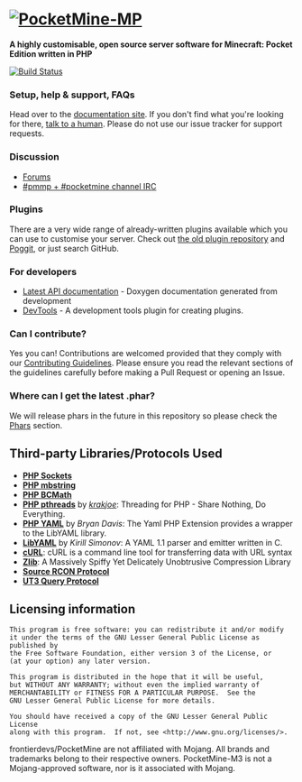 # [![PocketMine-MP](http://cdn.pocketmine.net/img/PocketMine-MP-h.png)](https://pmmp.io)

__A highly customisable, open source server software for Minecraft: Pocket Edition written in PHP__

[![Build Status](https://travis-ci.org/pmmp/PocketMine-MP.svg?branch=master)](https://travis-ci.org/pmmp/PocketMine-MP)

### Setup, help & support, FAQs
Head over to the [documentation site](http://pmmp.readthedocs.org/).
If you don't find what you're looking for there, [talk to a human](#discussion). Please do not use our issue tracker for support requests.

### Discussion
- [Forums](https://forums.pmmp.io/)
- [#pmmp + #pocketmine channel IRC](http://webchat.freenode.net/?channels=pmmp,pocketmine)

### Plugins
There are a very wide range of already-written plugins available which you can use to customise your server. Check out [the old plugin repository](http://plugins.pocketmine.net/) and [Poggit](https://poggit.pmmp.io), or just search GitHub.

### For developers
 * [Latest API documentation](https://jenkins.pmmp.io/job/PocketMine-MP-doc/doxygen/) - Doxygen documentation generated from development
 * [DevTools](https://github.com/pmmp/PocketMine-DevTools/) - A development tools plugin for creating plugins.

### Can I contribute?
Yes you can! Contributions are welcomed provided that they comply with our [Contributing Guidelines](CONTRIBUTING.md). Please ensure you read the relevant sections of the guidelines carefully before making a Pull Request or opening an Issue.


### Where can I get the latest .phar?
We will release phars in the future in this repository so please check the [Phars](https://github.com/FrontierDevs/PocketMine-M3/tree/master/phars) section.

## Third-party Libraries/Protocols Used
* __[PHP Sockets](http://php.net/manual/en/book.sockets.php)__
* __[PHP mbstring](http://php.net/manual/en/book.mbstring.php)__
* __[PHP BCMath](http://php.net/manual/en/book.bc.php)__
* __[PHP pthreads](http://pthreads.org/)__ by _[krakjoe](https://github.com/krakjoe)_: Threading for PHP - Share Nothing, Do Everything.
* __[PHP YAML](https://code.google.com/p/php-yaml/)__ by _Bryan Davis_: The Yaml PHP Extension provides a wrapper to the LibYAML library.
* __[LibYAML](http://pyyaml.org/wiki/LibYAML)__ by _Kirill Simonov_: A YAML 1.1 parser and emitter written in C.
* __[cURL](http://curl.haxx.se/)__: cURL is a command line tool for transferring data with URL syntax
* __[Zlib](http://www.zlib.net/)__: A Massively Spiffy Yet Delicately Unobtrusive Compression Library
* __[Source RCON Protocol](https://developer.valvesoftware.com/wiki/Source_RCON_Protocol)__
* __[UT3 Query Protocol](http://wiki.unrealadmin.org/UT3_query_protocol)__

## Licensing information

	This program is free software: you can redistribute it and/or modify
	it under the terms of the GNU Lesser General Public License as published by
	the Free Software Foundation, either version 3 of the License, or
	(at your option) any later version.

	This program is distributed in the hope that it will be useful,
	but WITHOUT ANY WARRANTY; without even the implied warranty of
	MERCHANTABILITY or FITNESS FOR A PARTICULAR PURPOSE.  See the
	GNU Lesser General Public License for more details.

	You should have received a copy of the GNU Lesser General Public License
	along with this program.  If not, see <http://www.gnu.org/licenses/>.

frontierdevs/PocketMine are not affiliated with Mojang. All brands and trademarks belong to their respective owners. PocketMine-M3 is not a Mojang-approved software, nor is it associated with Mojang.
